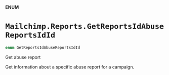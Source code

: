 **ENUM**

# `Mailchimp.Reports.GetReportsIdAbuseReportsIdId`

```swift
enum GetReportsIdAbuseReportsIdId
```

Get abuse report

Get information about a specific abuse report for a campaign.
